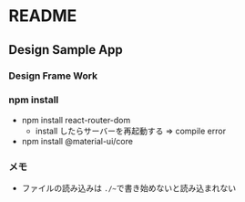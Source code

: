 # README
## Design Sample App
### Design Frame Work
### npm install
- npm install react-router-dom
  - install したらサーバーを再起動する => compile error
- npm install @material-ui/core

### メモ
- ファイルの読み込みは `./~`で書き始めないと読み込まれない
